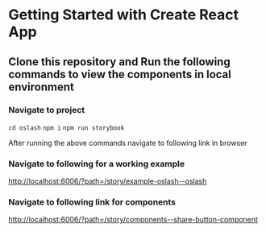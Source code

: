 # Getting Started with Create React App

## Clone this repository and Run the following commands to view the components in local environment
### Navigate to project
`cd oslash`
`npm i`
`npm run storybook`

After running the above commands navigate to following link in browser

### Navigate to following for a working example
[http://localhost:6006/?path=/story/example-oslash--oslash](http://localhost:6006/?path=/story/example-oslash--oslash)

### Navigate to following link for components
[http://localhost:6006/?path=/story/components--share-button-component](http://localhost:6006/?path=/story/components--share-button-component)

